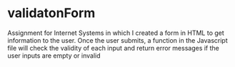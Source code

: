 # validatonForm
Assignment for Internet Systems in which I created a form in HTML to get information to the user. Once the user submits, a function in the Javascript file will check the validity of each input and return error messages if the user inputs are empty or invalid
